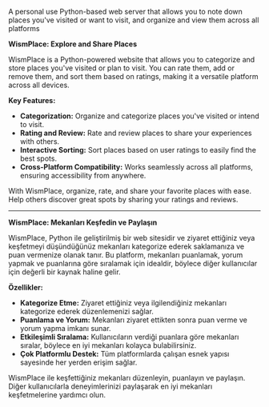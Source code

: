 A personal use Python-based web server that allows you to note down places you've visited or want to visit, and organize and view them across all platforms

**WismPlace: Explore and Share Places**

WismPlace is a Python-powered website that allows you to categorize and store places you've visited or plan to visit. You can rate them, add or remove them, and sort them based on ratings, making it a versatile platform across all devices.

**Key Features:**
- **Categorization:** Organize and categorize places you've visited or intend to visit.
- **Rating and Review:** Rate and review places to share your experiences with others.
- **Interactive Sorting:** Sort places based on user ratings to easily find the best spots.
- **Cross-Platform Compatibility:** Works seamlessly across all platforms, ensuring accessibility from anywhere.

With WismPlace, organize, rate, and share your favorite places with ease. Help others discover great spots by sharing your ratings and reviews.

-------------------------------------------------------------------------

**WismPlace: Mekanları Keşfedin ve Paylaşın**

WismPlace, Python ile geliştirilmiş bir web sitesidir ve ziyaret ettiğiniz veya keşfetmeyi düşündüğünüz mekanları kategorize ederek saklamanıza ve puan vermenize olanak tanır. Bu platform, mekanları puanlamak, yorum yapmak ve puanlarına göre sıralamak için idealdir, böylece diğer kullanıcılar için değerli bir kaynak haline gelir.

**Özellikler:**
- **Kategorize Etme:** Ziyaret ettiğiniz veya ilgilendiğiniz mekanları kategorize ederek düzenlemenizi sağlar.
- **Puanlama ve Yorum:** Mekanları ziyaret ettikten sonra puan verme ve yorum yapma imkanı sunar.
- **Etkileşimli Sıralama:** Kullanıcıların verdiği puanlara göre mekanları sıralar, böylece en iyi mekanları kolayca bulabilirsiniz.
- **Çok Platformlu Destek:** Tüm platformlarda çalışan esnek yapısı sayesinde her yerden erişim sağlar.

WismPlace ile keşfettiğiniz mekanları düzenleyin, puanlayın ve paylaşın. Diğer kullanıcılarla deneyimlerinizi paylaşarak en iyi mekanları keşfetmelerine yardımcı olun.
